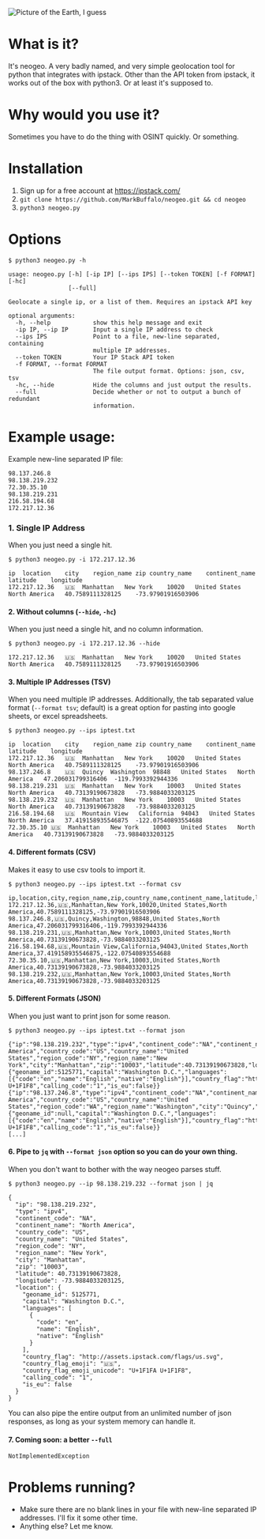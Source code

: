 
![Picture of the Earth, I guess](https://i.imgur.com/bjKHl7C.png)

# What is it?

It's neogeo. A very badly named, and very simple geolocation tool for python that integrates with ipstack. Other than the API token from ipstack, it works out of the box with python3. Or at least it's supposed to.

# Why would you use it?

Sometimes you have to do the thing with OSINT quickly. Or something. 

# Installation


1. Sign up for a free account at https://ipstack.com/
2. ```git clone https://github.com/MarkBuffalo/neogeo.git && cd neogeo```
3. ```python3 neogeo.py```


# Options 
```
$ python3 neogeo.py -h

usage: neogeo.py [-h] [-ip IP] [--ips IPS] [--token TOKEN] [-f FORMAT] [-hc]
                 [--full]

Geolocate a single ip, or a list of them. Requires an ipstack API key

optional arguments:
  -h, --help            show this help message and exit
  -ip IP, --ip IP       Input a single IP address to check
  --ips IPS             Point to a file, new-line separated, containing
                        multiple IP addresses.
  --token TOKEN         Your IP Stack API token
  -f FORMAT, --format FORMAT
                        The file output format. Options: json, csv, tsv
  -hc, --hide           Hide the columns and just output the results.
  --full                Decide whether or not to output a bunch of redundant
                        information.
```


# Example usage:

Example new-line separated IP file:

```
98.137.246.8
98.138.219.232
72.30.35.10
98.138.219.231
216.58.194.68
172.217.12.36
```

### 1. Single IP Address

When you just need a single hit.
```
$ python3 neogeo.py -i 172.217.12.36

ip	location	city	region_name	zip	country_name	continent_name	latitude	longitude
172.217.12.36	🇺🇸	Manhattan	New York	10020	United States	North America	40.7589111328125	-73.97901916503906
```
#### 2. Without columns (`--hide`, `-hc`)

When you just need a single hit, and no column information.
```
$ python3 neogeo.py -i 172.217.12.36 --hide

172.217.12.36	🇺🇸	Manhattan	New York	10020	United States	North America	40.7589111328125	-73.97901916503906
```

#### 3. Multiple IP Addresses (TSV)

When you need multiple IP addresses. Additionally, the tab separated value format (`--format tsv`; default) is a great option for pasting into google sheets, or excel spreadsheets.
```
$ python3 neogeo.py --ips iptest.txt 

ip	location	city	region_name	zip	country_name	continent_name	latitude	longitude
172.217.12.36	🇺🇸	Manhattan	New York	10020	United States	North America	40.7589111328125	-73.97901916503906
98.137.246.8	🇺🇸	Quincy	Washington	98848	United States	North America	47.206031799316406	-119.7993392944336
98.138.219.231	🇺🇸	Manhattan	New York	10003	United States	North America	40.73139190673828	-73.9884033203125
98.138.219.232	🇺🇸	Manhattan	New York	10003	United States	North America	40.73139190673828	-73.9884033203125
216.58.194.68	🇺🇸	Mountain View	California	94043	United States	North America	37.419158935546875	-122.07540893554688
72.30.35.10	🇺🇸	Manhattan	New York	10003	United States	North America	40.73139190673828	-73.9884033203125
```

#### 4. Different formats (CSV)

Makes it easy to use csv tools to import it.
````
$ python3 neogeo.py --ips iptest.txt --format csv

ip,location,city,region_name,zip,country_name,continent_name,latitude,longitude
172.217.12.36,🇺🇸,Manhattan,New York,10020,United States,North America,40.7589111328125,-73.97901916503906
98.137.246.8,🇺🇸,Quincy,Washington,98848,United States,North America,47.206031799316406,-119.7993392944336
98.138.219.231,🇺🇸,Manhattan,New York,10003,United States,North America,40.73139190673828,-73.9884033203125
216.58.194.68,🇺🇸,Mountain View,California,94043,United States,North America,37.419158935546875,-122.07540893554688
72.30.35.10,🇺🇸,Manhattan,New York,10003,United States,North America,40.73139190673828,-73.9884033203125
98.138.219.232,🇺🇸,Manhattan,New York,10003,United States,North America,40.73139190673828,-73.9884033203125

````

#### 5. Different Formats (JSON)

When you just want to print json for some reason.
```
$ python3 neogeo.py --ips iptest.txt --format json

{"ip":"98.138.219.232","type":"ipv4","continent_code":"NA","continent_name":"North America","country_code":"US","country_name":"United States","region_code":"NY","region_name":"New York","city":"Manhattan","zip":"10003","latitude":40.73139190673828,"longitude":-73.9884033203125,"location":{"geoname_id":5125771,"capital":"Washington D.C.","languages":[{"code":"en","name":"English","native":"English"}],"country_flag":"http:\/\/assets.ipstack.com\/flags\/us.svg","country_flag_emoji":"\ud83c\uddfa\ud83c\uddf8","country_flag_emoji_unicode":"U+1F1FA U+1F1F8","calling_code":"1","is_eu":false}}
{"ip":"98.137.246.8","type":"ipv4","continent_code":"NA","continent_name":"North America","country_code":"US","country_name":"United States","region_code":"WA","region_name":"Washington","city":"Quincy","zip":"98848","latitude":47.206031799316406,"longitude":-119.7993392944336,"location":{"geoname_id":null,"capital":"Washington D.C.","languages":[{"code":"en","name":"English","native":"English"}],"country_flag":"http:\/\/assets.ipstack.com\/flags\/us.svg","country_flag_emoji":"\ud83c\uddfa\ud83c\uddf8","country_flag_emoji_unicode":"U+1F1FA U+1F1F8","calling_code":"1","is_eu":false}}
[...]

```

#### 6. Pipe to `jq` with `--format json` option so you can do your own thing.

When you don't want to bother with the way neogeo parses stuff.

```
$ python3 neogeo.py --ip 98.138.219.232 --format json | jq

{
  "ip": "98.138.219.232",
  "type": "ipv4",
  "continent_code": "NA",
  "continent_name": "North America",
  "country_code": "US",
  "country_name": "United States",
  "region_code": "NY",
  "region_name": "New York",
  "city": "Manhattan",
  "zip": "10003",
  "latitude": 40.73139190673828,
  "longitude": -73.9884033203125,
  "location": {
    "geoname_id": 5125771,
    "capital": "Washington D.C.",
    "languages": [
      {
        "code": "en",
        "name": "English",
        "native": "English"
      }
    ],
    "country_flag": "http://assets.ipstack.com/flags/us.svg",
    "country_flag_emoji": "🇺🇸",
    "country_flag_emoji_unicode": "U+1F1FA U+1F1F8",
    "calling_code": "1",
    "is_eu": false
  }
}
```
You can also pipe the entire output from an unlimited number of json responses, as long as your system memory can handle it. 

#### 7. Coming soon: a better `--full`
```
NotImplementedException
```




# Problems running?

- Make sure there are no blank lines in your file with new-line separated IP addresses. I'll fix it some other time. 
- Anything else? Let me know. 
